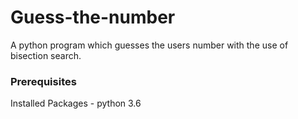 # Guess-the-number
A python program which guesses the users number with the use of bisection search.

### Prerequisites
Installed Packages - python 3.6
